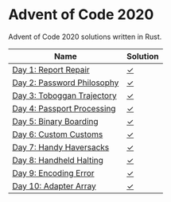 # Advent of Code 2020

Advent of Code 2020 solutions written in Rust. 

|Name                                                                       |Solution                  |
|---------------------------------------------------------------------------|--------------------------|
|[Day 1: Report Repair](https://adventofcode.com/2020/day/1)                |[✓](src/bin/day1.rs)      |
|[Day 2: Password Philosophy](https://adventofcode.com/2020/day/2)          |[✓](src/bin/day2.rs)      |
|[Day 3: Toboggan Trajectory](https://adventofcode.com/2020/day/3)          |[✓](src/bin/day3.rs)      |
|[Day 4: Passport Processing](https://adventofcode.com/2020/day/4)          |[✓](src/bin/day4.rs)      |
|[Day 5: Binary Boarding](https://adventofcode.com/2020/day/5)              |[✓](src/bin/day5.rs)      |
|[Day 6: Custom Customs](https://adventofcode.com/2020/day/6)               |[✓](src/bin/day6.rs)      |
|[Day 7: Handy Haversacks](https://adventofcode.com/2020/day/7)             |[✓](src/bin/day7.rs)      |
|[Day 8: Handheld Halting](https://adventofcode.com/2020/day/8)             |[✓](src/bin/day8.rs)      |
|[Day 9: Encoding Error](https://adventofcode.com/2020/day/9)               |[✓](src/bin/day9.rs)      |
|[Day 10: Adapter Array](https://adventofcode.com/2020/day/10)              |[✓](src/bin/day10.rs)     |
